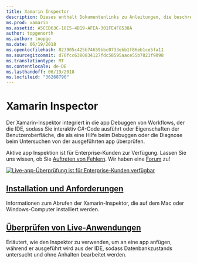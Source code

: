 ```yaml
---
title: Xamarin Inspector
description: Dieses enthält Dokumentenlinks zu Anleitungen, die beschreiben, wie zum Installieren und verwenden die Xamarin-Inspektor zu untersuchen und das Debuggen von Anwendungen.
ms.prod: xamarin
ms.assetid: A5CCD63C-18E5-4D19-AFEA-301FE4F8538A
author: topgenorth
ms.author: toopge
ms.date: 06/19/2018
ms.openlocfilehash: 823905c425b74659bbc0733ebb1f86eb1ce5fa11
ms.sourcegitcommit: d70fcc6380834127fdc58595aace55b7821f9098
ms.translationtype: MT
ms.contentlocale: de-DE
ms.lasthandoff: 06/19/2018
ms.locfileid: "36268790"
---
```

# <a name="xamarin-inspector"></a>Xamarin Inspector

Der Xamarin-Inspektor integriert in die app Debuggen von Workflows, der die IDE, sodass Sie interaktiv C#-Code ausführt oder Eigenschaften der Benutzeroberfläche, die als eine Hilfe beim Debuggen oder die Diagnose beim Untersuchen von der ausgeführten app überprüfen.

Aktive app Inspektion ist für Enterprise-Kunden zur Verfügung. Lassen Sie uns wissen, ob Sie [Auftreten von Fehlern](~/tools/inspector/install.md#reporting-bugs). Wir haben eine [Forum](https://forums.xamarin.com/categories/inspector) zu!

[![](images/interactive-1.0.0-bike-inspect-3d-small.png "Live-app-Überprüfung ist für Enterprise-Kunden verfügbar")](images/interactive-1.0.0-bike-inspect-3d.png#lightbox)

## <a name="installation-and-requirementstoolsinspectorinstallmd"></a>[Installation und Anforderungen](~/tools/inspector/install.md)

Informationen zum Abrufen der Xamarin-Inspektor, die auf dem Mac oder Windows-Computer installiert werden.

## <a name="inspecting-live-applicationstoolsinspectorinspectmd"></a>[Überprüfen von Live-Anwendungen](~/tools/inspector/inspect.md)

Erläutert, wie den Inspektor zu verwenden, um an eine app anfügen, während er ausgeführt wird aus der IDE, sodass Datenbankzustands untersucht und ohne Anhalten bearbeitet werden.


